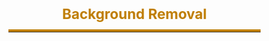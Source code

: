 <center>
<div>
    <h1 style="color:#C07F00; margin-top: 0; margin-bottom: 10px;">Background Removal</h1>
    <hr style="border-top: 5px solid #C07F00; margin-bottom: 5px;">
</div>
